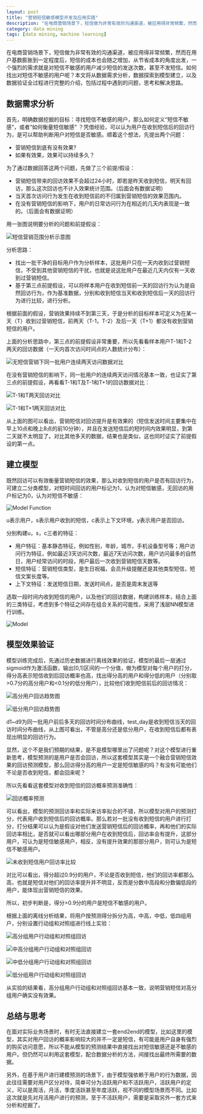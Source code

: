 ```yaml
---
layout: post
title: "营销短信敏感模型开发及应用实践"
description: "在电商营销场景下，短信做为非常有效的沟通渠道，被应用得非常频繁，然而在用户基数膨胀到一定程度后，短信的成本也会随之增加，从节省成本的角度出发，一个强烈的需求就是对短信不敏感的用户减少短信的发送次数，甚至不发短信。这里的关键就是如何找出短信不敏感的用户，本文将介绍如何找出短信不敏感用户的整体分析过程，以及对这类场景的总结与思考。"
category: data mining
tags: [data mining, machine learning]
---
```


在电商营销场景下，短信做为非常有效的沟通渠道，被应用得非常频繁，然而在用户基数膨胀到一定程度后，短信的成本也会随之增加，从节省成本的角度出发，一个强烈的需求就是对短信不敏感的用户减少短信的发送次数，甚至不发短信。如何找出对短信不敏感的用户呢？本文将从数据需求分析，数据探索到模型建立，以及数据验证全过程进行完整的介绍，包括过程中遇到的问题，思考和解决思路。

## 数据需求分析

首先，明确数据挖掘的目标：寻找短信不敏感的用户，那么如何定义“短信不敏感”，或者“如何衡量短信敏感” ？凭借经验，可以认为用户在收到短信后的回访行为，是可以帮助判断用户对短信是否敏感。顺着这个想法，先提出两个问题：

* 营销短信到底有没有效果?
* 如果有效果，效果可以持续多久？

为了通过数据回答这两个问题，先做了三个前提/假设：

* 营销短信带来的回访效果不会超过24小时，即若是昨天收到短信，明天有回访，那么这次回访也不计入效果统计范围。（后面会有数据证明）
* 当天首次访问行为发生在收到短信前的不归属到营销短信的效果范围内。
* 在没有营销短信的影响下，用户的日常访问行为在相近的几天内表现是一致的。（后面会有数据证明）

用一张图说明要分析的问题和前提假设：

![短信营销范围分析示意图](https://raw.githubusercontent.com/Neway6655/neway6655.github.com/master/images/sms_sensitive_model/sms_analysis_figure.png)

分析思路：

* 找出一批干净的目标用户作为分析样本，这批用户只在一天内收到过营销短信，不受到其他营销短信的干扰，也就是说这批用户在最近几天内仅有一天收到过营销短信。
* 基于第三点前提假设，可以将样本用户在收到短信前一天的回访行为认为是自然回访行为，作为基准数据，分别和收到短信当天和收到短信后一天的回访行为进行比较，进行分析。

根据前面的假设，营销效果持续不到第三天，于是分析的目标样本可定义为在某一天（T）收到过营销短信，前两天（T-1，T-2）及后一天（T+1）都没有收到营销短信的用户。

上面的分析思路中，第三点的前提假设非常重要，所以先看看样本用户T-1和T-2两天的回访数据（一天内首次访问时间点的人数统计分布）：

![无短信营销下同一批用户连续两天访问数据对比](https://raw.githubusercontent.com/Neway6655/neway6655.github.com/master/images/sms_sensitive_model/sms_sensitive_analysis_1.png)

在没有营销短信的影响下，同一批用户的连续两天访问情况基本一致，也证实了第三点的前提假设，再看看T-1和T及T-1和T+1的回访数据对比：

![T-1和T两天回访对比](https://raw.githubusercontent.com/Neway6655/neway6655.github.com/master/images/sms_sensitive_model/sms_sensitive_analysis_2.png)

![T-1和T+1两天回访对比](https://raw.githubusercontent.com/Neway6655/neway6655.github.com/master/images/sms_sensitive_model/sms_sensitive_analysis_3.png)

从上面的图可以看出，营销短信对回访提升是有效果的（短信发送时间主要集中在早上10点和晚上8点的前10分钟），并且在发送短信后的短时间内效果明显，到第二天就不太明显了。对比其他多天的数据，结果也是类似，这也同时证实了前提假设的第一点。

## 建立模型

既然回访可以有效衡量营销短信的效果，那么对收到短信的用户是否有回访行为，可建立二分类模型，对短时间回访的用户标记为1，认为对短信敏感，无回访的用户标记为0，认为对短信不敏感：

![Model Function](https://raw.githubusercontent.com/Neway6655/neway6655.github.com/master/images/sms_sensitive_model/model_function.png)

u表示用户，s表示用户收到的短信，c表示上下文环境，y表示用户是否回访。

分别构建u，s，c三者的特征：

* 用户特征：基本静态特征，例如性别，年龄，城市，手机设备型号等；用户访问行为特征，例如最近3天访问次数，最近7天访问次数，用户访问最多的自然日，用户经常访问的时段，用户最后一次收到营销短信天数等。
* 短信特征：营销短信类型，是生日祝福，会员升级提醒还是其他类型短信，短信文案长度等。
* 上下文特征：发送短信日期，发送时间点，是否是周末发送等

选取一段时间内收到短信的用户，以及他们的回访数据，构建训练样本，结合上面的三类特征，考虑到多个特征之间存在组合关系的可能性，采用了浅层NN模型进行训练。

![Model](https://raw.githubusercontent.com/Neway6655/neway6655.github.com/master/images/sms_sensitive_model/nn_model.png)

## 模型效果验证

模型训练完成后，先通过历史数据进行离线效果的验证，模型的最后一层通过sigmoid作为激活函数，输出[0,1]区间的一个分值，做为模型对每个用户的打分，得分高表示短信收到后回访概率也高，找出得分高的用户和得分低的用户（分别取>0.7分的高分用户和<0.1分的低分用户），比较他们收到短信前后的回访情况：

![高分用户回访趋势图](https://raw.githubusercontent.com/Neway6655/neway6655.github.com/master/images/sms_sensitive_model/high_sensitive_visit.png)

![低分用户回访趋势图](https://raw.githubusercontent.com/Neway6655/neway6655.github.com/master/images/sms_sensitive_model/low_sensitive_visit.png)



d1~d9为同一批用户前后多天的回访时间分布曲线，test_day是收到短信当天的回访时间分布曲线，从上图可看出，不管是高分还是低分用户，在收到短信后都有表现出明显的回访行为。

显然，这个不是我们预期的结果，是不是模型哪里出了问题呢？对这个模型进行重新思考，模型预测的是用户是否会回访，所以这套模型其实是一个融合营销短信效果的回访预测模型，那么回访得分高的用户一定是短信敏感的吗？有没有可能他们不论是否收到短信，都会回来呢？

所以先看看这套模型对收到短信的回访概率预测准确性：

![回访概率预测](https://raw.githubusercontent.com/Neway6655/neway6655.github.com/master/images/sms_sensitive_model/revisit_predict.png)



可以看出，模型的预测回访率和实际来访率拟合的不错，所以模型对用户的预测打分，代表用户收到短信后的回访概率。那么若对一批没有收到短信的用户进行打分，打分结果可以认为是假设对他们发送营销短信后的回访概率，再和他们的实际回访率相比，是否就可以看出哪部分用户在收到短信后，回访率会有提升，这部分用户，可认为是短信敏感用户，相反，没有提升效果的那部分用户，则可认为是短信不敏感用户。

![未收到短信用户回访率比较](https://raw.githubusercontent.com/Neway6655/neway6655.github.com/master/images/sms_sensitive_model/non_sms_revisit.png)

对比可以看出，得分超过0.9分的用户，不论是否收到短信，他们的回访率都那么高，也就是短信对他们的回访率提升并不明显，反而是分数中高段和分数偏低段的用户，能体现出营销短信的效果。

所以，初步判断是，得分>0.9分的用户是短信不敏感的用户。

根据上面的离线分析结果，将用户按预测得分拆分为高，中高，中低，低四组用户，分别设置行动组和对照组进行线上实验：

![高分组用户行动组和对照组回访](https://raw.githubusercontent.com/Neway6655/neway6655.github.com/master/images/sms_sensitive_model/high_users.png)

![中高分组用户行动组和对照组回访](https://raw.githubusercontent.com/Neway6655/neway6655.github.com/master/images/sms_sensitive_model/high_middle_users.png)

![中低分组用户行动组和对照组回访](https://raw.githubusercontent.com/Neway6655/neway6655.github.com/master/images/sms_sensitive_model/low_middle_users.png)

![低分组用户行动组和对照组回访](https://raw.githubusercontent.com/Neway6655/neway6655.github.com/master/images/sms_sensitive_model/low_users.png)

从实验的结果看，高分组用户行动组和对照组回访基本一致，说明营销短信对高分组用户确实没有效果。

## 总结与思考

在面对实际业务场景时，有时无法直接建立一套end2end的模型，比如这里的模型，其实对用户回访的概率影响较大的并不一定是短信，有可能是用户自身有强烈的购买访问意愿，所以不能从模型的预测结果中直接找出对短信敏感还是不敏感的用户。但仍然可以利用这套模型，配合数据分析的方法，间接找出最终所需要的数据。

另外，在基于用户进行建模预测的场景下，由于模型强依赖于用户的行为数据，因此往往需要对用户区分对待，简单可分为活跃用户和不活跃用户，活跃用户的定义，可以是周活，月活，季度活跃甚至年度活跃，视不同的模型场景而不同。比如这次就是先对月活用户进行的预测，至于不活跃用户，需要是采取另外一套方式来分析和挖掘了。